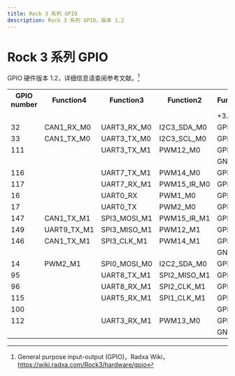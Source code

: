 ```yaml
---
title: Rock 3 系列 GPIO
description: Rock 3 系列 GPIO，版本 1.2
---
```


# Rock 3 系列 GPIO

GPIO 硬件版本 1.2，详细信息请查阅参考文献。[^1]

[^1]: General purpose input-output (GPIO)，Radxa Wiki，<https://wiki.radxa.com/Rock3/hardware/gpio>

<table>
    <tbody>
        <tr style="font-weight:bold; text-align:center;">
            <th> GPIO number</th>
            <th> Function4</th>
            <th> Function3</th>
            <th> Function2</th>
            <th> Function1</th>
            <th> Pin#</th>
            <th></th>
            <th> Pin#</th>
            <th> Function1</th>
            <th> Function2</th>
            <th> Function3</th>
            <th> Function4</th>
            <th> GPIO number</th>
        </tr>
        <tr>
            <td></td>
            <td></td>
            <td></td>
            <td></td>
            <td> +3.3V</td>
            <td style="background-color:#FF0;"> 1</td>
            <td></td>
            <td style="background-color:#F00;"> 2</td>
            <td> +5.0V</td>
            <td></td>
            <td></td>
            <td></td>
            <td></td>
        </tr>
        <tr>
            <td> 32</td>
            <td> CAN1_RX_M0</td>
            <td> UART3_RX_M0</td>
            <td> I2C3_SDA_M0</td>
            <td> GPIO1_A0</td>
            <td style="background-color:#008000; color:#FFF;"> 3</td>
            <td></td>
            <td style="background-color:#F00;"> 4</td>
            <td> +5.0V</td>
            <td></td>
            <td></td>
            <td></td>
            <td></td>
        </tr>
        <tr>
            <td> 33</td>
            <td> CAN1_TX_M0</td>
            <td> UART3_TX_M0</td>
            <td> I2C3_SCL_M0</td>
            <td> GPIO1_A1</td>
            <td style="background-color:#008000; color:#FFF;"> 5</td>
            <td></td>
            <td style="background-color:#000; color:#FFF"> 6</td>
            <td> GND</td>
            <td></td>
            <td></td>
            <td></td>
            <td></td>
        </tr>
        <tr>
            <td> 111</td>
            <td></td>
            <td> UART3_TX_M1</td>
            <td> PWM12_M0</td>
            <td> GPIO3_B7</td>
            <td style="background-color:#008000; color:#FFF;"> 7</td>
            <td></td>
            <td style="background-color:#008000; color:#FFF;"> 8</td>
            <td> GPIO0_D1</td>
            <td style="background-color:#FFA500;"> UART2_TXD</td>
            <td></td>
            <td></td>
            <td> 25</td>
        </tr>
        <tr>
            <td></td>
            <td></td>
            <td></td>
            <td></td>
            <td> GND</td>
            <td style="background-color:#000; color:#FFF"> 9</td>
            <td></td>
            <td style="background-color:#008000; color:#FFF;"> 10</td>
            <td> GPIO0_D0</td>
            <td style="background-color:#FFA500;"> UART2_RXD</td>
            <td></td>
            <td></td>
            <td> 24</td>
        </tr>
        <tr>
            <td> 116</td>
            <td></td>
            <td> UART7_TX_M1</td>
            <td> PWM14_M0</td>
            <td> GPIO3_C4</td>
            <td style="background-color:#008000; color:#FFF;"> 11</td>
            <td></td>
            <td style="background-color:#008000; color:#FFF;"> 12</td>
            <td> GPIO3_A3</td>
            <td></td>
            <td></td>
            <td></td>
            <td> 99</td>
        </tr>
        <tr>
            <td> 117</td>
            <td></td>
            <td> UART7_RX_M1</td>
            <td> PWM15_IR_M0</td>
            <td> GPIO3_C5</td>
            <td style="background-color:#008000; color:#FFF;"> 13</td>
            <td></td>
            <td style="background-color:#000; color:#FFF"> 14</td>
            <td> GND</td>
            <td></td>
            <td></td>
            <td></td>
            <td></td>
        </tr>
        <tr>
            <td> 16</td>
            <td></td>
            <td> UART0_RX</td>
            <td> PWM1_M0</td>
            <td> GPIO0_C0</td>
            <td style="background-color:#008000; color:#FFF;"> 15</td>
            <td></td>
            <td style="background-color:#008000; color:#FFF;"> 16</td>
            <td> GPIO3_A1</td>
            <td> SPI1_CS0_M1</td>
            <td></td>
            <td></td>
            <td> 97</td>
        </tr>
        <tr>
            <td> 17</td>
            <td></td>
            <td> UART0_TX</td>
            <td> PWM2_M0</td>
            <td> GPIO0_C1</td>
            <td style="background-color:#FF0;"> 17</td>
            <td></td>
            <td style="background-color:#008000; color:#FFF;"> 18</td>
            <td> GPIO3_B2</td>
            <td> UART4_TX_M1</td>
            <td> PWM9_M0</td>
            <td></td>
            <td> 106</td>
        </tr>
        <tr>
            <td> 147</td>
            <td> CAN1_TX_M1</td>
            <td> SPI3_MOSI_M1</td>
            <td> PWM15_IR_M1</td>
            <td> GPIO4_C3</td>
            <td style="background-color:#008000; color:#FFF;"> 19</td>
            <td></td>
            <td style="background-color:#000; color:#FFF"> 20</td>
            <td> GND</td>
            <td></td>
            <td></td>
            <td></td>
            <td></td>
        </tr>
        <tr>
            <td> 149</td>
            <td> UART9_TX_M1</td>
            <td> SPI3_MISO_M1</td>
            <td> PWM12_M1</td>
            <td> GPIO4_C5</td>
            <td style="background-color:#008000; color:#FFF;"> 21</td>
            <td></td>
            <td style="background-color:#008000; color:#FFF;"> 22</td>
            <td> ADC_IN5</td>
            <td></td>
            <td></td>
            <td></td>
            <td></td>
        </tr>
        <tr>
            <td> 146</td>
            <td> CAN1_TX_M1</td>
            <td> SPI3_CLK_M1</td>
            <td> PWM14_M1</td>
            <td> GPIO4_C2</td>
            <td style="background-color:#008000; color:#FFF;"> 23</td>
            <td></td>
            <td style="background-color:#008000; color:#FFF;"> 24</td>
            <td> GPIO4_C6</td>
            <td> PWM13_M1</td>
            <td> SPI3_CS0_M1</td>
            <td> UART9_RX_M1</td>
            <td> 150</td>
        </tr>
        <tr>
            <td></td>
            <td></td>
            <td></td>
            <td></td>
            <td> GND</td>
            <td style="background-color:#000; color:#FFF"> 25</td>
            <td></td>
            <td style="background-color:#008000; color:#FFF;"> 26</td>
            <td> GPIO4_D1</td>
            <td> SPI3_CS1_M1</td>
            <td></td>
            <td></td>
            <td> 153</td>
        </tr>
        <tr>
            <td> 14</td>
            <td> PWM2_M1</td>
            <td> SPI0_MOSI_M0</td>
            <td> I2C2_SDA_M0</td>
            <td> GPIO0_B6</td>
            <td style="background-color:#00F; color:#FFF;"> 27</td>
            <td></td>
            <td style="background-color:#00F; color:#FFF;"> 28</td>
            <td> GPIO0_B5</td>
            <td> I2C2_CLK_M0</td>
            <td> SPI0_CLK_M0</td>
            <td> PWM1_M1</td>
            <td> 13</td>
        </tr>
        <tr>
            <td> 95</td>
            <td></td>
            <td> UART8_TX_M1</td>
            <td> SPI2_MISO_M1</td>
            <td> GPIO2_D7</td>
            <td style="background-color:#008000; color:#FFF;"> 29</td>
            <td></td>
            <td style="background-color:#000; color:#FFF"> 30</td>
            <td> GND</td>
            <td></td>
            <td></td>
            <td></td>
            <td></td>
        </tr>
        <tr>
            <td> 96</td>
            <td></td>
            <td> UART8_RX_M1</td>
            <td> SPI2_CLK_M1</td>
            <td> GPIO3_A0</td>
            <td style="background-color:#008000; color:#FFF;"> 31</td>
            <td></td>
            <td style="background-color:#008000; color:#FFF;"> 32</td>
            <td> GPIO3_C2</td>
            <td> SPI1_MISO_M1</td>
            <td> UART5_TX_M1</td>
            <td></td>
            <td> 114</td>
        </tr>
        <tr>
            <td> 115</td>
            <td></td>
            <td> UART5_RX_M1</td>
            <td> SPI1_CLK_M1</td>
            <td> GPIO3_C3</td>
            <td style="background-color:#008000; color:#FFF;"> 33</td>
            <td></td>
            <td style="background-color:#000; color:#FFF"> 34</td>
            <td> GND</td>
            <td></td>
            <td></td>
            <td></td>
            <td></td>
        </tr>
        <tr>
            <td> 100</td>
            <td></td>
            <td></td>
            <td></td>
            <td> GPIO3_A4</td>
            <td style="background-color:#008000; color:#FFF;"> 35</td>
            <td></td>
            <td style="background-color:#008000; color:#FFF;"> 36</td>
            <td> GPIO3_A2</td>
            <td></td>
            <td></td>
            <td></td>
            <td> 98</td>
        </tr>
        <tr>
            <td> 112</td>
            <td></td>
            <td> UART3_RX_M1</td>
            <td> PWM13_M0</td>
            <td> GPIO3_C0</td>
            <td style="background-color:#008000; color:#FFF;"> 37</td>
            <td></td>
            <td style="background-color:#008000; color:#FFF;"> 38</td>
            <td> GPIO3_A6</td>
            <td></td>
            <td></td>
            <td></td>
            <td> 102</td>
        </tr>
        <tr>
            <td></td>
            <td></td>
            <td></td>
            <td></td>
            <td> GND</td>
            <td style="background-color:#000; color:#FFF"> 39</td>
            <td></td>
            <td style="background-color:#008000; color:#FFF;"> 40</td>
            <td> GPIO3_A5</td>
            <td></td>
            <td></td>
            <td></td>
            <td> 101</td>
        </tr>
    </tbody>
</table>

